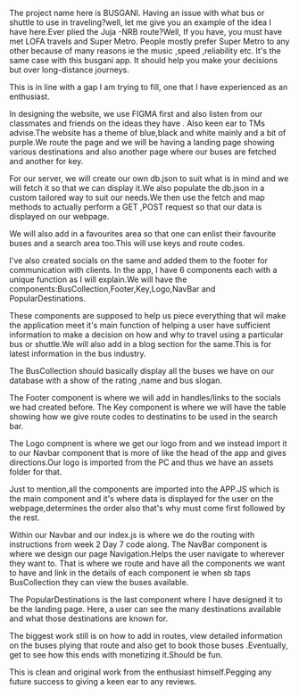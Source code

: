 The project name here is BUSGANI. Having an issue with what bus or shuttle to use in traveling?well,
let me give you an example of the idea I have here.Ever plied the Juja -NRB route?Well, If you have, you must have met LOFA travels and Super Metro. People mostly prefer Super Metro to any other because of many reasons ie the music ,speed ,reliability etc. It's the same case with this busgani app. It should help you make your decisions but over long-distance journeys.


This is in line with a gap I am trying to fill, one  that I have experienced as an enthusiast.

In designing the website, we use FIGMA first and also listen from our classmates and friends on the ideas they have . Also keen ear to TMs advise.The website has a theme of blue,black and white mainly and a bit of purple.We route the page and we will be having a landing page showing various destinations and also another page where our buses are fetched and another for key.

For our server, we will create our own db.json to suit what is in mind and we will fetch it so that we can display it.We also populate the db.json in a custom tailored way to  suit our needs.We then use the fetch and map methods to actually perform a GET ,POST request so that our data is displayed on our webpage.

We will also add in a favourites area so that one can enlist their favourite buses and a search area too.This will use keys and route codes.

I've also created socials on the same and added them to the footer for communication with clients.
In the app, I have 6 components each with a unique function as I will explain.We will have the components:BusCollection,Footer,Key,Logo,NavBar and PopularDestinations.

These components are supposed to help us piece everything that wil make the application meet it's main function of helping a user have sufficient information to make a decision on how and why to travel using a particular bus or shuttle.We will also add in a blog section for the same.This is for latest information in the bus industry.

The BusCollection should basically display all the buses we have on our database with a show of the rating ,name and bus slogan.

The Footer component is where we will add in handles/links to the socials we had created before.
The Key component is where we will have the table showing how we give route codes to destinatins to be used in the search bar.

The Logo compnent is where we get our logo from and we instead import it to our Navbar component that is more of like the head of the app and gives directions.Our logo is imported from the PC and thus we have an assets folder for that.

Just to mention,all the components are imported into the APP.JS which is the main component and it's where data is displayed for the user on the webpage,determines the order also that's why <Navbar/>must come first followed by the rest.

Within our Navbar and our index.js is where we do the routing with instructions from week 2 Day 7 code along.
The NavBar component is where we design our page Navigation.Helps the user navigate to wherever they want to.
That is where we route and have all the components we want to have and link in the details of each component ie when sb taps BusCollection they can view the buses available.

The PopularDestinations is the last component where I have designed it to be the landing page. Here, a user can see the many destinations available and what those destinations are known for.

The biggest work still is on how to add in routes, view detailed information on the buses plying that route and also get to book those buses .Eventually, get to see how this ends with monetizing it.Should be fun.

This is clean and original work from the enthusiast himself.Pegging any future success to giving a keen ear to any reviews.


